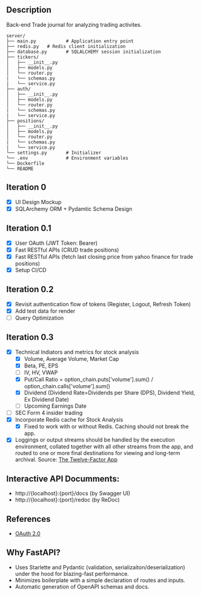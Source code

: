 ## Description 
Back-end Trade journal for analyzing trading activites. 
```
server/
├── main.py           # Application entry point
├── redis.py   # Redis client initialization
├── database.py       # SQLALCHEMY session initialization
├── tickers/             
│   ├── __init__.py
│   ├── models.py     
│   └── router.py     
|   └── schemas.py  
|   └── service.py     
├── auth/             
│   ├── __init__.py
│   ├── models.py     
│   └── router.py     
|   └── schemas.py  
|   └── service.py     
├── positions/             
│   ├── __init__.py
│   ├── models.py     
│   └── router.py     
|   └── schemas.py  
|   └── service.py  
└── settings.py       # Initializer
└── .env              # Environment variables
└── Dockerfile         
└── README
```

## Iteration 0
- [X] UI Design Mockup 
- [X] SQLArchemy ORM + Pydamtic Schema Design 

## Iteration 0.1
- [X] User OAuth (JWT Token: Bearer)
- [X] Fast RESTful APIs (CRUD trade positions) 
- [X] Fast RESTful APIs (fetch last closing price from yahoo finance for trade positions) 
- [X] Setup CI/CD 

## Iteration 0.2
- [X] Revisit authentication flow of tokens (Register, Logout, Refresh Token)
- [X] Add test data for render
- [ ] Query Optimization 

## Iteration 0.3
- [X] Technical Indiators and metrics for stock analysis
  - [X] Volume, Average Volume, Market Cap
  - [X] Beta, PE, EPS
  - [ ] IV, HV, VWAP
  - [X] Put/Call Ratio = option_chain.puts['volume'].sum() / option_chain.calls['volume'].sum()
  - [X] Dividend (Dividend Rate=Dividends per Share (DPS), Dividend Yield, Ex Dividend Date)
  - [ ] Upcoming Earnings Date 
- [ ] SEC Form 4 insider trading 
- [X] Incorporate Redis cache for Stock Analysis 
  - [X] Fixed to work with or without Redis. Caching should not break the app.
- [X] Loggings or output streams should be handled by the execution environment, collated together with all other streams from the app, and routed to one or more final destinations for viewing and long-term archival. Source: [The Twelve-Factor App](https://12factor.net/logs)

## Interactive API Documments: 
- http://{localhost}:{port}/docs (by Swagger UI)
- http://{localhost}:{port}/redoc (by ReDoc)


## References 
- [OAuth 2.0](https://oauth.net/2/)

## Why FastAPI?
- Uses Starlette and Pydantic (validation, serializaiton/deserialization) under the hood for blazing-fast performance.
- Minimizes boilerplate with a simple declaration of routes and inputs.
- Automatic generation of OpenAPI schemas and docs.
